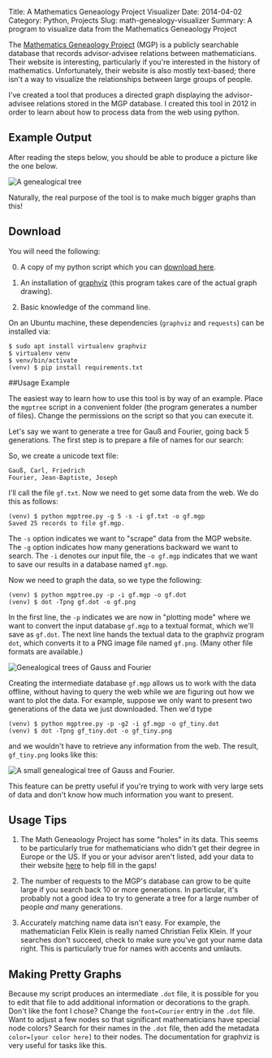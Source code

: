 Title: A Mathematics Geneaology Project Visualizer
Date: 2014-04-02
Category: Python, Projects
Slug: math-genealogy-visualizer
Summary: A program to visualize data from the Mathematics Geneaology Project

The
[Mathematics Geneaology Project](http://genealogy.math.ndsu.nodak.edu/)
(MGP) is a publicly searchable database that records advisor-advisee
relations between mathematicians. Their website is interesting,
particularly if you're interested in the history of
mathematics. Unfortunately, their website is also mostly text-based;
there isn't a way to visualize the relationships between large groups
of people.

I've created a tool that produces a directed graph displaying the
advisor-advisee relations stored in the MGP database. I created this
tool in 2012 in order to learn about how to process data from the web
using python.

## Example Output

After reading the steps below, you should be able to produce a picture
like the one below.

![A genealogical tree]({static}/images/mgptree/gauss.png)

Naturally, the real purpose of the tool is to make much bigger graphs
than this!

## Download

You will need the following:

0. A copy of my python script which you can [download here](https://github.com/jsthomas/mgptree).

1. An installation of [graphviz](http://www.graphviz.org/) (this
program takes care of the actual graph drawing).

2. Basic knowledge of the command line.

On an Ubuntu machine, these dependencies (`graphviz` and `requests`)
can be installed via:

    $ sudo apt install virtualenv graphviz
    $ virtualenv venv
    $ venv/bin/activate
    (venv) $ pip install requirements.txt

##Usage Example

The easiest way to learn how to use this tool is by way of an
example. Place the `mgptree` script in a convenient folder (the
program generates a number of files). Change the permissions on the
script so that you can execute it.

Let's say we want to generate a tree for Gauß and Fourier, going back
5 generations. The first step is to prepare a file of names for our
search:

So, we create a unicode text file:

```
Gauß, Carl, Friedrich
Fourier, Jean-Baptiste, Joseph
```

I'll call the file `gf.txt`. Now we need to get some data from the
web. We do this as follows:

	(venv) $ python mgptree.py -g 5 -s -i gf.txt -o gf.mgp
	Saved 25 records to file gf.mgp.

The `-s` option indicates we want to "scrape" data from the MGP
website. The `-g` option indicates how many generations backward we
want to search. The `-i` denotes our input file, the `-o gf.mgp`
indicates that we want to save our results in a database named
`gf.mgp`.

Now we need to graph the data, so we type the following:

	(venv) $ python mgptree.py -p -i gf.mgp -o gf.dot
	(venv) $ dot -Tpng gf.dot -o gf.png

In the first line, the `-p` indicates we are now in "plotting mode"
where we want to convert the input database `gf.mgp` to a textual
format, which we'll save as `gf.dot`. The next line hands the textual
data to the graphviz program `dot`, which converts it to a PNG image
file named `gf.png`. (Many other file formats are available.)


![Genealogical trees of Gauss and Fourier]({static}/images/mgptree/gf.png)

Creating the intermediate database `gf.mgp` allows us to work with the
data offline, without having to query the web while we are figuring
out how we want to plot the data.  For example, suppose we only want
to present two generations of the data we just downloaded. Then we'd
type

	(venv) $ python mgptree.py -p -g2 -i gf.mgp -o gf_tiny.dot
	(venv) $ dot -Tpng gf_tiny.dot -o gf_tiny.png

and we wouldn't have to retrieve any information from the web. The
result, `gf_tiny.png` looks like this:

![A small genealogical tree of Gauss and Fourier.]({static}/images/mgptree/gf_tiny.png)

This feature can be pretty useful if you're trying to work with very
large sets of data and don't know how much information you want to
present.

## Usage Tips

1. The Math Geneaology Project has some "holes" in its data. This seems
to be particularly true for mathematicians who didn't get their degree
in Europe or the US. If you or your advisor aren't listed, add your
data to their website
[here](http://genealogy.math.ndsu.nodak.edu/submit.php) to help fill
in the gaps!

2. The number of requests to the MGP's database can grow to be quite
large if you search back 10 or more generations. In particular, it's
probably not a good idea to try to generate a tree for a large number
of people *and* many generations.

3. Accurately matching name data isn't easy. For example, the
mathematician Felix Klein is really named Christian Felix Klein. If
your searches don't succeed, check to make sure you've got your name
data right. This is particularly true for names with accents and
umlauts.

## Making Pretty Graphs

Because my script produces an intermediate `.dot` file, it is possible
for you to edit that file to add additional information or decorations
to the graph. Don't like the font I chose? Change the `font=Courier`
entry in the `.dot` file. Want to adjust a few nodes so that
significant mathematicians have special node colors? Search for their
names in the `.dot` file, then add the metadata
`color=[your color here]` to their nodes. The documentation for
graphviz is very useful for tasks like this.
